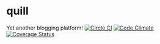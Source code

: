 # quill
Yet another blogging platform!
[![Circle CI](https://circleci.com/gh/markthethomas/quill.svg?style=svg)](https://circleci.com/gh/markthethomas/quill)
[![Code Climate](https://codeclimate.com/github/markthethomas/quill/badges/gpa.svg)](https://codeclimate.com/github/markthethomas/quill)
[![Coverage Status](https://coveralls.io/repos/github/markthethomas/quill/badge.svg?branch=feature%2Ftooling)](https://coveralls.io/github/markthethomas/quill?branch=feature%2Ftooling)
